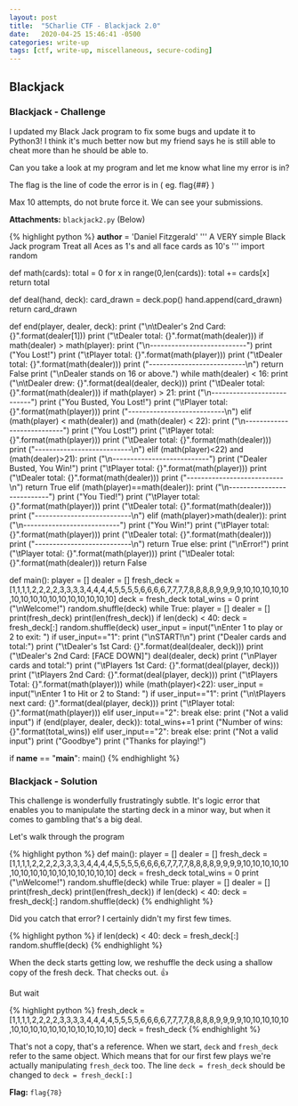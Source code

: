 ```yaml
---
layout: post
title:  "5Charlie CTF - Blackjack 2.0"
date:   2020-04-25 15:46:41 -0500
categories: write-up
tags: [ctf, write-up, miscellaneous, secure-coding]
---
```


## Blackjack

### Blackjack - Challenge

I updated my Black Jack program to fix some bugs and update it to Python3! I think it's much better now but my friend says he is still able to cheat more than he should be able to.

Can you take a look at my program and let me know what line my error is in?

The flag is the line of code the error is in ( eg. flag{##} )

Max 10 attempts, do not brute force it. We can see your submissions.

**Attachments:** `blackjack2.py` (Below)

{% highlight python %}
__author__ = 'Daniel Fitzgerald'
'''
 A VERY simple Black Jack program
 Treat all Aces as 1's and all face cards as 10's
'''
import random


def math(cards):
    total = 0
    for x in range(0,len(cards)):
        total += cards[x]
    return total


def deal(hand, deck):
    card_drawn = deck.pop()
    hand.append(card_drawn)
    return card_drawn


def end(player, dealer, deck):
    print ("\n\tDealer's 2nd Card: {}".format(dealer[1]))
    print ("\tDealer total: {}".format(math(dealer)))
    if math(dealer) > math(player):
        print ("\n---------------------------")
        print ("You Lost!")
        print ("\tPlayer total: {}".format(math(player)))
        print ("\tDealer total: {}".format(math(dealer)))
        print ("---------------------------\n")
        return False
    print ("\nDealer stands on 16 or above.")
    while math(dealer) < 16:
        print ("\n\tDealer drew: {}".format(deal(dealer, deck)))
        print ("\tDealer total: {}".format(math(dealer)))
    if math(player) > 21:
        print ("\n---------------------------")
        print ("You Busted, You Lost!")
        print ("\tPlayer total: {}".format(math(player)))
        print ("---------------------------\n")
    elif (math(player) < math(dealer)) and (math(dealer) < 22):
        print ("\n---------------------------")
        print ("You Lost!")
        print ("\tPlayer total: {}".format(math(player)))
        print ("\tDealer total: {}".format(math(dealer)))
        print ("---------------------------\n")
    elif (math(player)<22) and (math(dealer)>21):
        print ("\n---------------------------")
        print ("Dealer Busted, You Win!")
        print ("\tPlayer total: {}".format(math(player)))
        print ("\tDealer total: {}".format(math(dealer)))
        print ("---------------------------\n")
        return True
    elif (math(player)==math(dealer)):
        print ("\n---------------------------")
        print ("You Tied!")
        print ("\tPlayer total: {}".format(math(player)))
        print ("\tDealer total: {}".format(math(dealer)))
        print ("---------------------------\n")
    elif (math(player)>math(dealer)):
        print ("\n---------------------------")
        print ("You Win!")
        print ("\tPlayer total: {}".format(math(player)))
        print ("\tDealer total: {}".format(math(dealer)))
        print ("---------------------------\n")
        return True
    else:
        print ("\nError!")
        print ("\tPlayer total: {}".format(math(player)))
        print ("\tDealer total: {}".format(math(dealer)))
    return False


def main():
    player = []
    dealer = []
    fresh_deck = [1,1,1,1,2,2,2,2,3,3,3,3,4,4,4,4,5,5,5,5,6,6,6,6,7,7,7,7,8,8,8,8,9,9,9,9,10,10,10,10,10,10,10,10,10,10,10,10,10,10,10,10]
    deck = fresh_deck
    total_wins = 0
    print ("\nWelcome!")
    random.shuffle(deck)
    while True:
        player = []
        dealer = []
        print(fresh_deck)
        print(len(fresh_deck))
        if len(deck) < 40:
            deck = fresh_deck[:]
            random.shuffle(deck)
        user_input = input("\nEnter 1 to play or 2 to exit: ")
        if user_input=="1":
            print ("\nSTART!\n")
            print ("Dealer cards and total:")
            print ("\tDealer's 1st Card: {}".format(deal(dealer, deck)))
            print ("\tDealer's 2nd Card: [FACE DOWN]")
            deal(dealer, deck)
            print ("\nPlayer cards and total:")
            print ("\tPlayers 1st Card: {}".format(deal(player, deck)))
            print ("\tPlayers 2nd Card: {}".format(deal(player, deck)))
            print ("\tPlayers Total: {}".format(math(player)))
            while (math(player)<22):
                user_input = input("\nEnter 1 to Hit or 2 to Stand: ")
                if user_input=="1":
                    print ("\n\tPlayers next card: {}".format(deal(player, deck)))
                    print ("\tPlayer total: {}".format(math(player)))
                elif user_input=="2":
                    break
                else:
                    print ("Not a valid input")
            if (end(player, dealer, deck)):
                total_wins+=1
            print ("Number of wins: {}".format(total_wins))
        elif user_input=="2":
            break
        else:
            print ("Not a valid input")
    print ("Goodbye")
    print ("Thanks for playing!")


if __name__ == "__main__":
    main()
{% endhighlight %}

### Blackjack - Solution

This challenge is wonderfully frustratingly subtle.
It's logic error that enables you to manipulate the starting deck in a minor way, but when it comes to gambling that's a big deal.

Let's walk through the program

{% highlight python %}
def main():
    player = []
    dealer = []
    fresh_deck = [1,1,1,1,2,2,2,2,3,3,3,3,4,4,4,4,5,5,5,5,6,6,6,6,7,7,7,7,8,8,8,8,9,9,9,9,10,10,10,10,10,10,10,10,10,10,10,10,10,10,10,10]
    deck = fresh_deck
    total_wins = 0
    print ("\nWelcome!")
    random.shuffle(deck)
    while True:
        player = []
        dealer = []
        print(fresh_deck)
        print(len(fresh_deck))
        if len(deck) < 40:
            deck = fresh_deck[:]
            random.shuffle(deck)
{% endhighlight %}

Did you catch that error? I certainly didn't my first few times.

{% highlight python %}
        if len(deck) < 40:
                    deck = fresh_deck[:]
                    random.shuffle(deck)
{% endhighlight %}

When the deck starts getting low, we reshuffle the deck using a shallow copy of the fresh deck. That checks out. 👍

But wait

{% highlight python %}
    fresh_deck = [1,1,1,1,2,2,2,2,3,3,3,3,4,4,4,4,5,5,5,5,6,6,6,6,7,7,7,7,8,8,8,8,9,9,9,9,10,10,10,10,10,10,10,10,10,10,10,10,10,10,10,10]
        deck = fresh_deck
{% endhighlight %}

That's not a copy, that's a reference. When we start, `deck` and `fresh_deck` refer to the same object.
Which means that for our first few plays we're actually manipulating `fresh_deck` too.
The line `deck = fresh_deck` should be changed to `deck = fresh_deck[:]`

**Flag:** `flag{78}`
